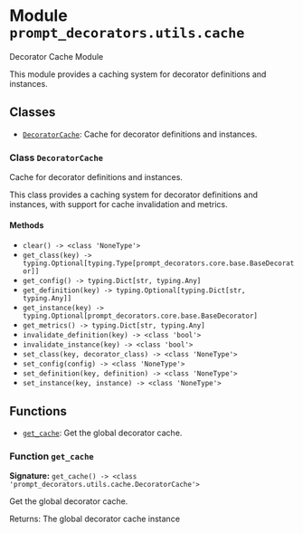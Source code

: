 # Module `prompt_decorators.utils.cache`

Decorator Cache Module

This module provides a caching system for decorator definitions and instances.

## Classes

- [`DecoratorCache`](#class-decoratorcache): Cache for decorator definitions and instances.

### Class `DecoratorCache`

Cache for decorator definitions and instances.

This class provides a caching system for decorator definitions and instances,
with support for cache invalidation and metrics.

#### Methods

- `clear() -> <class 'NoneType'>`
- `get_class(key) -> typing.Optional[typing.Type[prompt_decorators.core.base.BaseDecorator]]`
- `get_config() -> typing.Dict[str, typing.Any]`
- `get_definition(key) -> typing.Optional[typing.Dict[str, typing.Any]]`
- `get_instance(key) -> typing.Optional[prompt_decorators.core.base.BaseDecorator]`
- `get_metrics() -> typing.Dict[str, typing.Any]`
- `invalidate_definition(key) -> <class 'bool'>`
- `invalidate_instance(key) -> <class 'bool'>`
- `set_class(key, decorator_class) -> <class 'NoneType'>`
- `set_config(config) -> <class 'NoneType'>`
- `set_definition(key, definition) -> <class 'NoneType'>`
- `set_instance(key, instance) -> <class 'NoneType'>`

## Functions

- [`get_cache`](#function-get_cache): Get the global decorator cache.

### Function `get_cache`

**Signature:** `get_cache() -> <class 'prompt_decorators.utils.cache.DecoratorCache'>`

Get the global decorator cache.

Returns:
    The global decorator cache instance
